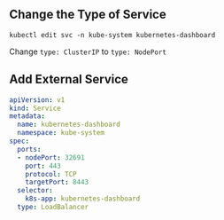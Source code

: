 ## Change the Type of Service
`kubectl edit svc -n kube-system kubernetes-dashboard`

Change `type: ClusterIP` to `type: NodePort`
## Add External Service
```yaml
apiVersion: v1
kind: Service
metadata:
  name: kubernetes-dashboard
  namespace: kube-system
spec:
  ports:
  - nodePort: 32691
    port: 443
    protocol: TCP
    targetPort: 8443
  selector:
    k8s-app: kubernetes-dashboard
  type: LoadBalancer
```
